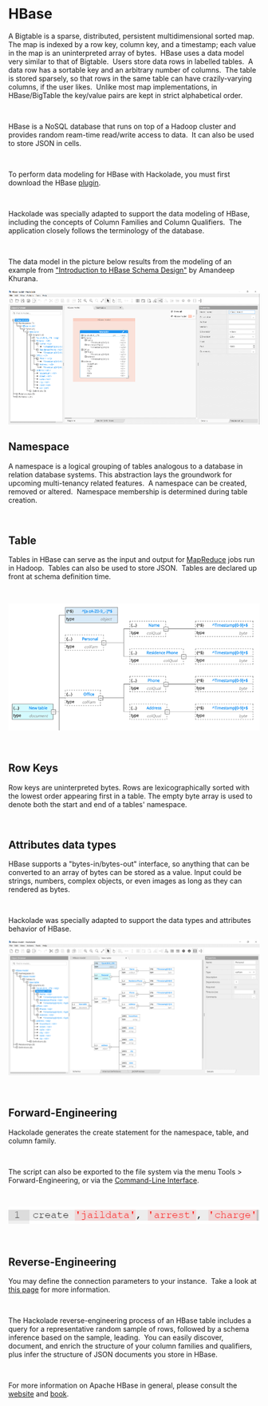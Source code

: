 # HBase

A Bigtable is a sparse, distributed, persistent multidimensional sorted map.&nbsp; The map is indexed by a row key, column key, and a timestamp; each value in the map is an uninterpreted array of bytes.&nbsp; HBase uses a data model very similar to that of Bigtable.&nbsp; Users store data rows in labelled tables.&nbsp; A data row has a sortable key and an arbitrary number of columns.&nbsp; The table is stored sparsely, so that rows in the same table can have crazily-varying columns, if the user likes.&nbsp; Unlike most map implementations, in HBase/BigTable the key/value pairs are kept in strict alphabetical order. &nbsp;

&nbsp;

HBase is a NoSQL database that runs on top of a Hadoop cluster and provides random ream-time read/write access to data.&nbsp; It can also be used to store JSON in cells.

&nbsp;

To perform data modeling for HBase with Hackolade, you must first download the HBase [plugin](<DownloadadditionalDBtargetplugin.md>). &nbsp;

&nbsp;

Hackolade was specially adapted to support the data modeling of HBase, including the concepts of Column Families and Column Qualifiers.&nbsp; The application closely follows the terminology of the database.

&nbsp;

The data model in the picture below results from the modeling of an example from ["Introduction to HBase Schema Design"](<http://0b4af6cdc2f0c5998459-c0245c5c937c5dedcca3f1764ecc9b2f.r43.cf2.rackcdn.com/9353-login1210\_khurana.pdf> "target=\"\_blank\"") by Amandeep Khurana.

![HBase workspace](<lib/HBase%20workspace.png>)

## Namespace

A namespace is a logical grouping of tables analogous to a database in relation database systems. This abstraction lays the groundwork for upcoming multi-tenancy related features.&nbsp; A namespace can be created, removed or altered.&nbsp; Namespace membership is determined during table creation.

&nbsp;

## Table

Tables in HBase can serve as the input and output for [MapReduce](<https://en.wikipedia.org/wiki/Mapreduce> "target=\"\_blank\"") jobs run in Hadoop.&nbsp; Tables can also be used to store JSON.&nbsp; Tables are declared up front at schema definition time.

&nbsp;

![Image](<lib/HBase%20table%20schema%20tree%20view.png>)

&nbsp;

## Row Keys

Row keys are uninterpreted bytes. Rows are lexicographically sorted with the lowest order appearing first in a table. The empty byte array is used to denote both the start and end of a tables' namespace.

&nbsp;

## Attributes data types

HBase supports a "bytes-in/bytes-out" interface, so anything that can be converted to an array of bytes can be stored as a value. Input could be strings, numbers, complex objects, or even images as long as they can rendered as bytes.

&nbsp;

Hackolade was specially adapted to support the data types and attributes behavior of HBase.

![Image](<lib/HBase%20-%20schema%20tree%20view.png>)

&nbsp;

## Forward-Engineering

Hackolade generates the create statement for the namespace, table, and column family.

&nbsp;

The script can also be exported to the file system via the menu Tools \> Forward-Engineering, or via the [Command-Line Interface](<CommandLineInterface.md>).

&nbsp;

![HBase forward-engineering script](<lib/HBase%20forward-engineering%20script.png>)

&nbsp;

## Reverse-Engineering

You may define the connection parameters to your instance.&nbsp; Take a look at [this page](<ConnecttoanHBaseinstance.md>) for more information.

&nbsp;

The Hackolade reverse-engineering process of an HBase table includes a query for a representative random sample of rows, followed by a schema inference based on the sample, leading.&nbsp; You can easily discover, document, and enrich the structure of your column families and qualifiers, plus infer the structure of JSON documents you store in HBase.

&nbsp;

For more information on Apache HBase in general, please consult the [website](<http://hbase.apache.org/> "target=\"\_blank\"") and [book](<http://hbase.apache.org/book.html> "target=\"\_blank\"").

